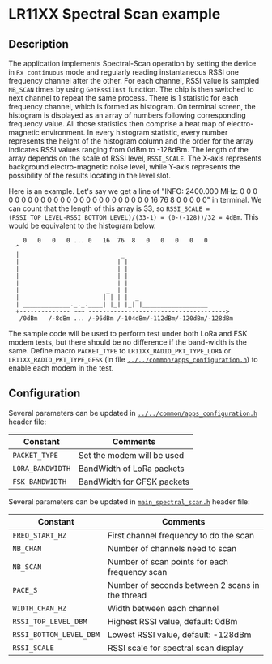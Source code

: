 # LR11XX Spectral Scan example

## Description

The application implements Spectral-Scan operation by setting the device in `Rx continuous` mode and regularly reading instantaneous RSSI one frequency channel after the other. For each channel, RSSI value is sampled `NB_SCAN` times by using `GetRssiInst` function. The chip is then switched to next channel to repeat the same process. There is 1 statistic for each frequency channel, which is formed as histogram. On terminal screen, the histogram is displayed as an array of numbers following corresponding frequency value. All those statistics then comprise a heat map of electro-magnetic environment. In every histogram statistic, every number represents the height of the histogram column and the order for the array indicates RSSI values ranging from 0dBm to -128dBm. The length of the array depends on the scale of RSSI level, `RSSI_SCALE`. The X-axis represents background electro-magnetic noise level, while Y-axis represents the possibility of the results locating in the level slot.

Here is an example. Let's say we get a line of "INFO: 2400.000 MHz: 0 0 0 0 0 0 0 0 0 0 0 0 0 0 0 0 0 0 0 0 0 0 0 0 0 16 76 8 0 0 0 0 0" in terminal. We can count that the length of this array is 33, so `RSSI_SCALE = (RSSI_TOP_LEVEL-RSSI_BOTTOM_LEVEL)/(33-1) = (0-(-128))/32 = 4dBm`. This would be equivalent to the histogram below.

```
    0   0   0   0 ... 0   16  76  8   0   0   0   0   0
  ^
  |                            _
  |                           | |
  |                           | |
  |                           | |
  |                           | |
  |                        _  | |
  |                       | | | |  _
  | _____________._._.____| |_| |_| |__________________
  +-------------- ~~~ -------------------------------------->
   /0dBm   /-8dBm ... /-96dBm /-104dBm/-112dBm/-120dBm/-128dBm
```

The sample code will be used to perform test under both LoRa and FSK modem tests, but there should be no difference if the band-width is the same. Define macro `PACKET_TYPE` to `LR11XX_RADIO_PKT_TYPE_LORA` or `LR11XX_RADIO_PKT_TYPE_GFSK` (in file [`../../common/apps_configuration.h`](../../common/apps_configuration.h)) to enable each modem in the test.

## Configuration

Several parameters can be updated in [`../../common/apps_configuration.h`](../../common/apps_configuration.h) header file:

| Constant           | Comments                    |
| ------------------ | ----------------------------|
| `PACKET_TYPE`      | Set the modem will be used  |
| `LORA_BANDWIDTH`   | BandWidth of LoRa packets   |
| `FSK_BANDWIDTH`    | BandWidth for GFSK packets  |

Several parameters can be updated in [`main_spectral_scan.h`](main_spectral_scan.h) header file:

| Constant                | Comments                                        |
| ----------------------- | ----------------------------------------------- |
| `FREQ_START_HZ`         | First channel frequency to do the scan          |
| `NB_CHAN`               | Number of channels need to scan                 |
| `NB_SCAN`               | Number of scan points for each frequency scan   |
| `PACE_S`                | Number of seconds between 2 scans in the thread |
| `WIDTH_CHAN_HZ`         | Width between each channel                      |
| `RSSI_TOP_LEVEL_DBM`    | Highest RSSI value, default: 0dBm               |
| `RSSI_BOTTOM_LEVEL_DBM` | Lowest RSSI value, default: -128dBm             |
| `RSSI_SCALE`            | RSSI scale for spectral scan display            |
